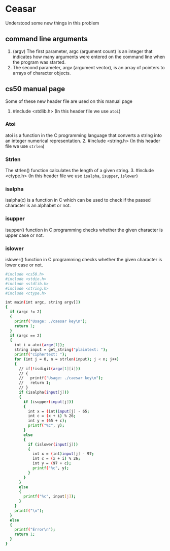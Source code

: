 # Ceasar
Understood some new things in this problem

## command line arguments
1. (argv) The first parameter, argc (argument count) is an integer that indicates how many arguments were entered on the command line when the program was started. 
2. The second parameter, argv (argument vector), is an array of pointers to arrays of character objects.

## cs50 manual page
Some of these new header file are used on this manual page
1. #include <stdlib.h> (In this header file we use `atoi`)
### Atoi
atoi is a function in the C programming language that converts a string into an integer numerical representation. 
2. #include <string.h> (In this header file we use `strlen`)
### Strlen
The strlen() function calculates the length of a given string. 
3. #include <ctype.h> (In this header file we use `isalpha`, `isupper`, `islower`)
### isalpha
isalpha(c) is a function in C which can be used to check if the passed character is an alphabet or not. 
### isupper
isupper() function in C programming checks whether the given character is upper case or not. 
### islower
islower() function in C programming checks whether the given character is lower case or not. 


```sh
#include <cs50.h>
#include <stdio.h>
#include <stdlib.h>
#include <string.h>
#include <ctype.h>

int main(int argc, string argv[])
{
  if (argc != 2)
  {
    printf("Usage: ./caesar key\n");
    return 1;
  }
  if (argc == 2)
  {
    int i = atoi(argv[1]);
    string input = get_string("plaintext: ");
    printf("ciphertext: ");
    for (int j = 0, n = strlen(input); j < n; j++)
    {
      // if(!isdigit(argv[1][i]))
      // {
      //   printf("Usage: ./caesar key\n");
      //   return 1;
      // }
      if (isalpha(input[j]))
      {
        if (isupper(input[j]))
        {
          int x = (int)input[j] - 65;
          int c = (x + i) % 26;
          int y = (65 + c);
          printf("%c", y);
        }
        else
        {
          if (islower(input[j]))
          {
            int x = (int)input[j] - 97;
            int c = (x + i) % 26;
            int y = (97 + c);
            printf("%c", y);
          }
        }
      }
      else
      {
        printf("%c", input[j]);
      }
    }
    printf("\n");
  }
  else
  {
    printf("Error\n");
    return 1;
  }
}
```
